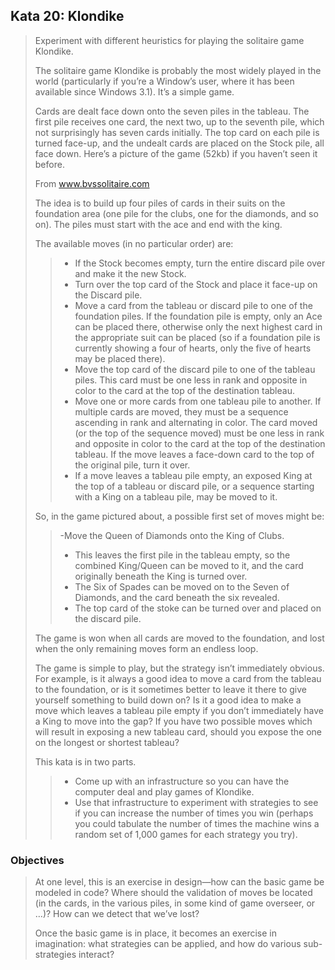 ## Kata 20: Klondike
> Experiment with different heuristics for playing the solitaire game Klondike.
>
>The solitaire game Klondike is probably the most widely played in the world (particularly if you’re a Window’s user, where it has been available since Windows 3.1). It’s a simple game.
>
> Cards are dealt face down onto the seven piles in the tableau. The first pile receives one card, the next two, up to the seventh pile, which not surprisingly has seven cards initially. The top card on each pile is turned face-up, and the undealt cards are placed on the Stock pile, all face down. Here’s a picture of the game (52kb) if you haven’t seen it before.
>
> From www.bvssolitaire.com
> 
> The idea is to build up four piles of cards in their suits on the foundation area (one pile for the clubs, one for the diamonds, and so on). The piles must start with the ace and end with the king.
> 
> The available moves (in no particular order) are:
>
>>- If the Stock becomes empty, turn the entire discard pile over and make it the new Stock.
>>- Turn over the top card of the Stock and place it face-up on the Discard pile.
>>- Move a card from the tableau or discard pile to one of the foundation piles. If the foundation pile is empty, only an Ace can be placed there, otherwise only the next highest card in the appropriate suit can be placed (so if a foundation pile is currently showing a four of hearts, only the five of hearts may be placed there).
>>- Move the top card of the discard pile to one of the tableau piles. This card must be one less in rank and opposite in color to the card at the top of the destination tableau.
>>- Move one or more cards from one tableau pile to another. If multiple cards are moved, they must be a sequence ascending in rank and alternating in color. The card moved (or the top of the sequence moved) must be one less in rank and opposite in color to the card at the top of the destination tableau. If the move leaves a face-down card to the top of the original pile, turn it over.
>>- If a move leaves a tableau pile empty, an exposed King at the top of a tableau or discard pile, or a sequence starting with a King on a tableau pile, may be moved to it.
>
> So, in the game pictured about, a possible first set of moves might be:
>
>> -Move the Queen of Diamonds onto the King of Clubs.
>> - This leaves the first pile in the tableau empty, so the combined King/Queen can be moved to it, and the card originally beneath the King is turned over.
>> - The Six of Spades can be moved on to the Seven of Diamonds, and the card beneath the six revealed.
>> - The top card of the stoke can be turned over and placed on the discard pile.
>
> The game is won when all cards are moved to the foundation, and lost when the only remaining moves form an endless loop.
> 
> The game is simple to play, but the strategy isn’t immediately obvious. For example, is it always a good idea to move a card from the tableau to the foundation, or is it sometimes better to leave it there to give yourself something to build down on? Is it a good idea to make a move which leaves a tableau pile empty if you don’t immediately have a King to move into the gap? If you have two possible moves which will result in exposing a new tableau card, should you expose the one on the longest or shortest tableau?
> 
> This kata is in two parts.
> 
>> - Come up with an infrastructure so you can have the computer deal and play games of Klondike.
>> - Use that infrastructure to experiment with strategies to see if you can increase the number of times you win (perhaps you could tabulate the number of times the machine wins a random set of 1,000 games for each strategy you try).

### Objectives 
> At one level, this is an exercise in design—how can the basic game be modeled in code? Where should the validation of moves be located (in the cards, in the various piles, in some kind of game overseer, or …)? How can we detect that we’ve lost?
> 
> Once the basic game is in place, it becomes an exercise in imagination: what strategies can be applied, and how do various sub-strategies interact?

